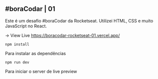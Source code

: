 ## #boraCodar | 01

Este é um desafio #boraCodar da Rocketseat. Utilizei HTML, CSS e muito JavaScript no React.

-> View Live https://boracodar-rocketseat-01.vercel.app/

`npm install`

Para instalar as dependências

`npm run dev`

Para iniciar o server de live preview
